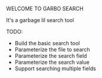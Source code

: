 WELCOME TO GARBO SEARCH

It's a garbage lil search tool


TODO:
* Build the basic search tool
* Parameterize the file to search
* Parameterize the search field
* Parameterize the search value
* Support searching multiple fields
